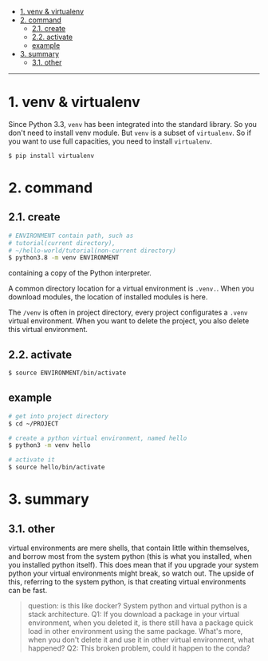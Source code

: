 - [1. venv & virtualenv](#1-venv--virtualenv)
- [2. command](#2-command)
  - [2.1. create](#21-create)
  - [2.2. activate](#22-activate)
  - [example](#example)
- [3. summary](#3-summary)
  - [3.1. other](#31-other)

---
# 1. venv & virtualenv

Since Python 3.3, `venv` has been integrated into the standard library. So you don't need to install venv module.
But `venv` is a subset of `virtualenv`. So if you want to use full capacities, you need to install `virtualenv`.

```bash
$ pip install virtualenv
```


# 2. command
## 2.1. create

```bash
# ENVIRONMENT contain path, such as 
# tutorial(current directory),
# ~/hello-world/tutorial(non-current directory)
$ python3.8 -m venv ENVIRONMENT
```
containing a copy of the Python interpreter.


A common directory location for a virtual environment is `.venv.`. When you download modules, the location of installed modules is here.

The `/venv` is often in project directory, every project configurates a `.venv` virtual environment. When you want to delete the project, you also delete this virtual environment.

## 2.2. activate

```bash
$ source ENVIRONMENT/bin/activate
```
## example

```bash
# get into project directory
$ cd ~/PROJECT

# create a python virtual environment, named hello
$ python3 -m venv hello

# activate it
$ source hello/bin/activate
```
# 3. summary

## 3.1. other

virtual environments are mere shells, that contain little within themselves, and borrow most from the system python (this is what you installed, when you installed python itself). This does mean that if you upgrade your system python your virtual environments might break, so watch out. The upside of this, referring to the system python, is that creating virtual environments can be fast.


> question: is this like docker? System python and virtual python is a stack architecture.
> Q1: If you download a package in your virtual environment, when you deleted it, is there still hava a package quick load in other environment using the same package. What's more, when you don't delete it and use it in other virtual environment, what happened? 
> Q2: This broken problem, could it happen to the conda?